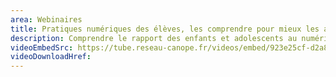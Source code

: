 ```yaml
---
area: Webinaires
title: Pratiques numériques des élèves, les comprendre pour mieux les accompagner
description: Comprendre le rapport des enfants et adolescents au numérique et la variété de leurs usages est essentiel pour accompagner leurs apprentissages. Avec Jocelyn Lachance, maître de conférences en sociologie et Iris Iriu, professeure-documentaliste et référente académique Éducation aux médias et à l’information (EMI). Avec les témoignages d'enseignants et d'élèves de lycée."
videoEmbedSrc: https://tube.reseau-canope.fr/videos/embed/923e25cf-d2a8-4380-bea3-802cd80362cc
videoDownloadHref:
---
```

